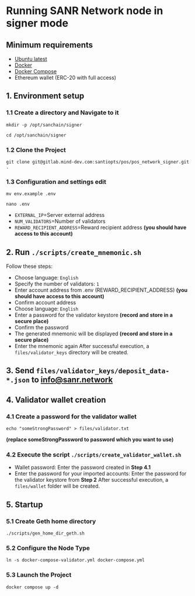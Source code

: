 # Running SANR Network node in signer mode

## Minimum requirements
- [Ubuntu latest](https://ubuntu.com/server)
- [Docker](https://docs.docker.com/engine/install/ubuntu/)
- [Docker Compose](https://docs.docker.com/engine/install/ubuntu/)
- Ethereum wallet (ERC-20 with full access)

## 1. Environment setup
### 1.1 Create a directory and Navigate to it
```shell
mkdir -p /opt/sanchain/signer
```
```shell
cd /opt/sanchain/signer
```

### 1.2 Clone the Project
```shell
git clone git@gitlab.mind-dev.com:santiopts/pos/pos_network_signer.git .
```

### 1.3 Configuration and settings edit
```shell
mv env.example .env
```
```shell
nano .env
```
- `EXTERNAL_IP`=Server external address
- `NUM_VALIDATORS`=Number of validators
- `REWARD_RECIPIENT_ADDRESS`=Reward recipient address **(you should have access to this account)**

## 2. Run `./scripts/create_mnemonic.sh`
Follow these steps:
- Choose language: `English`
- Specify the number of validators: `1`
- Enter account address from .env (REWARD_RECIPIENT_ADDRESS) **(you should have access to this account)**
- Confirm account address
- Choose language: `English`
- Enter a password for the validator keystore **(record and store in a secure place)**
- Confirm the password
- The generated mnemonic will be displayed **(record and store in a secure place)**
- Enter the mnemonic again
  After successful execution, a `files/validator_keys` directory will be created.

## 3. Send `files/validator_keys/deposit_data-*.json` to [info@sanr.network](mailto:info@sanr.network)

## 4. Validator wallet creation
### 4.1 Create a password for the validator wallet
```shell
echo "someStrongPassword" > files/validator.txt
```
**(replace someStrongPassword to password which you want to use)**

### 4.2 Execute the script `./scripts/create_validator_wallet.sh`
- Wallet password: Enter the password created in **Step 4.1**
- Enter the password for your imported accounts: Enter the password for the validator keystore from **Step 2**
  After successful execution, a `files/wallet` folder will be created.

## 5. Startup
### 5.1 Create Geth home directory
```shell
./scripts/gen_home_dir_geth.sh
```

### 5.2 Configure the Node Type
```shell
ln -s docker-compose-validator.yml docker-compose.yml
```

### 5.3 Launch the Project
```shell
docker compose up -d
```
